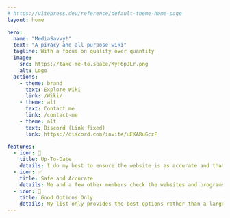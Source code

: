 ```yaml
---
# https://vitepress.dev/reference/default-theme-home-page
layout: home

hero:
  name: "MediaSavvy!"
  text: "A piracy and all purpose wiki"
  tagline: With a focus on quality over quantity
  image:
    src: https://take-me-to.space/KyF6pJLr.png
    alt: Logo
  actions:
    - theme: brand
      text: Explore Wiki
      link: /Wiki/
    - theme: alt
      text: Contact me
      link: /contact-me
    - theme: alt
      text: Discord (Link fixed)
      link: https://discord.com/invite/uEKARuGczF

features:
  - icon: 📅   
    title: Up-To-Date
    details: I do my best to ensure the website is as accurate and that all the links work as expected.
  - icon: ✅
    title: Safe and Accurate
    details: Me and a few other members check the websites and programs listed daily to ensure that they are safe, working and accurate.
  - icon: 🌟
    title: Good Options Only
    details: My list only provides the best options rather than a large variety of items that is hard to moderate and keep safe.
---
```


